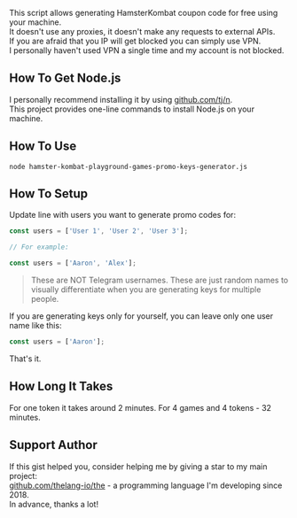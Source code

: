 This script allows generating HamsterKombat coupon code for free using your machine. \
It doesn't use any proxies, it doesn't make any requests to external APIs. \
If you are afraid that you IP will get blocked you can simply use VPN. \
I personally haven't used VPN a single time and my account is not blocked.

## How To Get Node.js

I personally recommend installing it by using [github.com/tj/n](https://github.com/tj/n). \
This project provides one-line commands to install Node.js on your machine.

## How To Use

```shell
node hamster-kombat-playground-games-promo-keys-generator.js
```

## How To Setup

Update line with users you want to generate promo codes for:

```js
const users = ['User 1', 'User 2', 'User 3'];

// For example:

const users = ['Aaron', 'Alex'];
```

> These are NOT Telegram usernames. These are just random names to visually differentiate when you are generating keys for multiple people.

If you are generating keys only for yourself, you can leave only one user name like this:

```js
const users = ['Aaron'];
```

That's it.

## How Long It Takes

For one token it takes around 2 minutes. For 4 games and 4 tokens - 32 minutes.

## Support Author

If this gist helped you, consider helping me by giving a star to my main project: \
[github.com/thelang-io/the](https://github.com/thelang-io/the) - a programming language I'm developing since 2018. \
In advance, thanks a lot!
